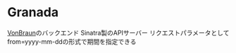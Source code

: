 # Granada

[VonBraun](https://github.com/uchiyu/VonBraun)のバックエンド
Sinatra製のAPIサーバー
リクエストパラメータとしてfrom=yyyy-mm-ddの形式で期間を指定できる
